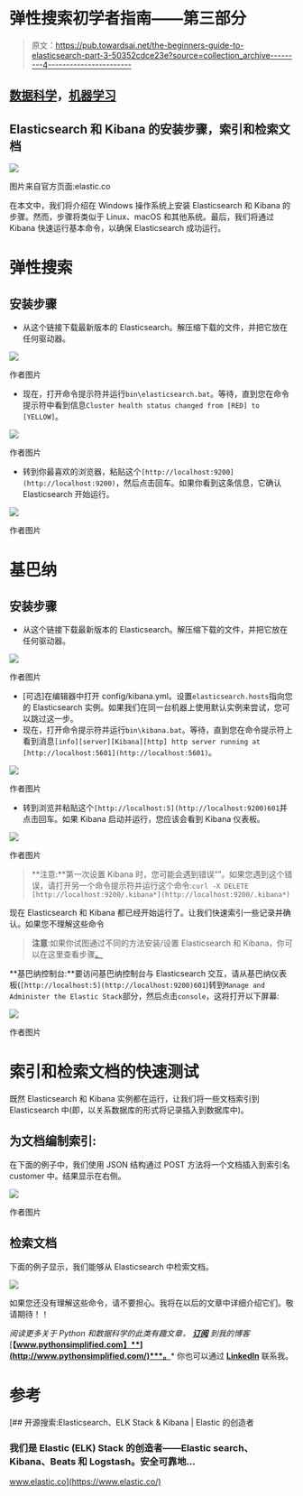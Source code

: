 # 弹性搜索初学者指南——第三部分

> 原文：<https://pub.towardsai.net/the-beginners-guide-to-elasticsearch-part-3-50352cdce23e?source=collection_archive---------4----------------------->

## [数据科学](https://towardsai.net/p/category/data-science)，[机器学习](https://towardsai.net/p/category/machine-learning)

## Elasticsearch 和 Kibana 的安装步骤，索引和检索文档

![](img/878fbabb1a6d2c224060756f3095730c.png)

图片来自官方页面:elastic.co

在本文中，我们将介绍在 Windows 操作系统上安装 Elasticsearch 和 Kibana 的步骤。然而，步骤将类似于 Linux、macOS 和其他系统。最后，我们将通过 Kibana 快速运行基本命令，以确保 Elasticsearch 成功运行。

# 弹性搜索

## 安装步骤

*   从这个链接下载最新版本的 Elasticsearch。解压缩下载的文件，并把它放在任何驱动器。

![](img/ac6f35003d30156757a79c752dda3c56.png)

作者图片

*   现在，打开命令提示符并运行`bin\elasticsearch.bat`。等待，直到您在命令提示符中看到信息`Cluster health status changed from [RED] to [YELLOW]`。

![](img/1da2a23cf45ffcaa143d0dc9f490f6e0.png)

作者图片

*   转到你最喜欢的浏览器，粘贴这个`[http://localhost:9200](http://localhost:9200)`，然后点击回车。如果你看到这条信息，它确认 Elasticsearch 开始运行。

![](img/d74b9e93ac36e53c79a3886f7e397542.png)

作者图片

# 基巴纳

## 安装步骤

*   从这个链接下载最新版本的 Elasticsearch。解压缩下载的文件，并把它放在任何驱动器。

![](img/23c3e2e9a17f0b2b1db47a69b772fc73.png)

作者图片

*   [可选]在编辑器中打开 config/kibana.yml。设置`elasticsearch.hosts`指向您的 Elasticsearch 实例。如果我们在同一台机器上使用默认实例来尝试，您可以跳过这一步。
*   现在，打开命令提示符并运行`bin\kibana.bat`。等待，直到您在命令提示符上看到消息`[info][server][Kibana][http] http server running at [http://localhost:5601](http://localhost:5601)`。

![](img/c7ceac7a86aa433482b4e070afb0c998.png)

作者图片

*   转到浏览并粘贴这个`[http://localhost:5](http://localhost:9200)601`并点击回车。如果 Kibana 启动并运行，您应该会看到 Kibana 仪表板。

![](img/4ca3eb0a45b5dab3a636cc6dc0dcd3cd.png)

作者图片

> **注意:**第一次设置 Kibana 时，您可能会遇到错误“”。如果您遇到这个错误，请打开另一个命令提示符并运行这个命令:`curl -X DELETE [http://localhost:9200/.kibana*](http://localhost:9200/.kibana*)`

现在 Elasticsearch 和 Kibana 都已经开始运行了。让我们快速索引一些记录并确认。如果您不理解这些命令

> **注意**:如果你试图通过不同的方法安装/设置 Elasticsearch 和 Kibana，你可以在这里查看步骤[。](https://www.elastic.co/guide/en/elasticsearch/reference/current/setup.html)

**基巴纳控制台:**要访问基巴纳控制台与 Elasticsearch 交互，请从基巴纳仪表板(`[http://localhost:5](http://localhost:9200)601`)转到`Manage and Administer the Elastic Stack`部分，然后点击`console`，这将打开以下屏幕:

![](img/37bf4de3414ffaa656bf4df20272bed4.png)

作者图片

# 索引和检索文档的快速测试

既然 Elasticsearch 和 Kibana 实例都在运行，让我们将一些文档索引到 Elasticsearch 中(即，以关系数据库的形式将记录插入到数据库中)。

## 为文档编制索引:

在下面的例子中，我们使用 JSON 结构通过 POST 方法将一个文档插入到索引名 customer 中。结果显示在右侧。

![](img/2c062aa7afbf7e348e8c6179581e4943.png)

作者图片

## 检索文档

下面的例子显示，我们能够从 Elasticsearch 中检索文档。

![](img/5f78c4ac931769bc05959ce64a9ad778.png)

如果您还没有理解这些命令，请不要担心。我将在以后的文章中详细介绍它们。敬请期待！！

*阅读更多关于 Python 和数据科学的此类有趣文章，* [***订阅***](https://pythonsimplified.com/) *到我的博客*[**【www.pythonsimplified.com】**](http://www.pythonsimplified.com/)***。*** 你也可以通过 [**LinkedIn**](https://www.linkedin.com/in/chetanambi/) 联系我。

# 参考

[](https://www.elastic.co/) [## 开源搜索:Elasticsearch、ELK Stack & Kibana | Elastic 的创造者

### 我们是 Elastic (ELK) Stack 的创造者——Elastic search、Kibana、Beats 和 Logstash。安全可靠地…

www.elastic.co](https://www.elastic.co/)